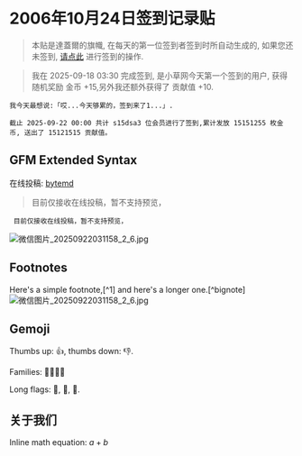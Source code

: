 

# 2006年10月24日签到记录贴

> 本贴是達蓋爾的旗幟, 在每天的第一位签到者签到时所自动生成的, 如果您还未签到, [请点此](https://www.dagaier.com/clock) 进行签到的操作.

> 我在 2025-09-18 03:30 完成签到, 是小草网今天第一个签到的用户, 获得随机奖励 金币 +15,另外我还额外获得了 贡献值 +10.

`我今天最想说:「哎...今天够累的，签到来了1...」.`

`截止 2025-09-22 00:00 共计 s15dsa3 位会员进行了签到,累计发放 15151255 枚金币, 送出了 15121515 贡献值。`

## GFM Extended Syntax

在线投稿: [bytemd](https://github.com/bytedance/bytemd)

> 目前仅接收在线投稿，暂不支持预览，

` 目前仅接收在线投稿，暂不支持预览，`

![微信图片_20250922031158_2_6.jpg](https://img.cdn1.vip/i/685dc8b7d6034_1750976695.png)



## Footnotes

Here's a simple footnote,[^1] and here's a longer one.[^bignote]
![微信图片_20250922031158_2_6.jpg](https://img.cdn1.vip/i/685dc8b7d6034_1750976695.png)

## Gemoji

Thumbs up: :+1:, thumbs down: :-1:.

Families: :family_man_man_boy_boy:

Long flags: :wales:, :scotland:, :england:.

## 关于我们

Inline math equation: $a+b$

